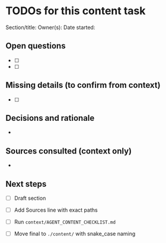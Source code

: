 # TODOs for this content task

Section/title: <!-- e.g., Multi Projects -->
Owner(s): <!-- names/handles -->
Date started: <!-- YYYY-MM-DD -->

## Open questions
- [ ] <!-- question 1 -->
- [ ] <!-- question 2 -->

## Missing details (to confirm from context)
- [ ] <!-- e.g., Max audio duration — not found in context/ -->

## Decisions and rationale
- <!-- brief, link to context file/section if helpful -->

## Sources consulted (context only)
- <!-- list paths used during drafting; final draft must include Sources line -->

## Next steps
- [ ] Draft section
- [ ] Add Sources line with exact paths
- [ ] Run `context/AGENT_CONTENT_CHECKLIST.md`
- [ ] Move final to `./content/` with snake_case naming


